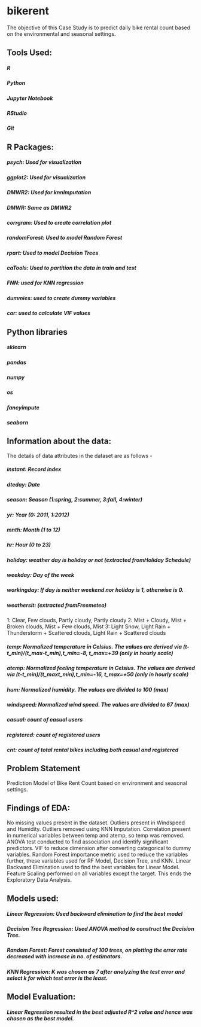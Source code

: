 # bikerent
The objective of this Case Study is to predict daily bike rental count based on the environmental and seasonal settings. 

## Tools Used:
##### R
##### Python
##### Jupyter Notebook
##### RStudio
##### Git

## R Packages:
##### psych: Used for visualization
##### ggplot2: Used for visualization
##### DMWR2: Used for knnImputation
##### DMWR: Same as DMWR2
##### corrgram: Used to create correlation plot
##### randomForest: Used to model Random Forest
##### rpart: Used to model Decision Trees
##### caTools: Used to partition the data in train and test
##### FNN: used for KNN regression
##### dummies: used to create dummy variables
##### car: used to calculate VIF values


## Python libraries
##### sklearn
##### pandas
##### numpy
##### os
##### fancyimpute
##### seaborn

## Information about the data:
The details of data attributes in the dataset are as follows -
##### instant: Record index
##### dteday: Date
##### season: Season (1:spring, 2:summer, 3:fall, 4:winter)
##### yr: Year (0: 2011, 1:2012)
##### mnth: Month (1 to 12)
##### hr: Hour (0 to 23)
##### holiday: weather day is holiday or not (extracted fromHoliday Schedule)
##### weekday: Day of the week
##### workingday: If day is neither weekend nor holiday is 1, otherwise is 0.
##### weathersit: (extracted fromFreemeteo)
1: Clear, Few clouds, Partly cloudy, Partly cloudy
2: Mist + Cloudy, Mist + Broken clouds, Mist + Few clouds, Mist
3: Light Snow, Light Rain + Thunderstorm + Scattered clouds, Light Rain + Scattered
clouds
##### temp: Normalized temperature in Celsius. The values are derived via (t-t_min)/(t_max-t_min),t_min=-8, t_max=+39 (only in hourly scale)
#####  atemp: Normalized feeling temperature in Celsius. The values are derived via (t-t_min)/(t_maxt_min),t_min=-16, t_max=+50 (only in hourly scale)
##### hum: Normalized humidity. The values are divided to 100 (max)
##### windspeed: Normalized wind speed. The values are divided to 67 (max)
##### casual: count of casual users
##### registered: count of registered users
##### cnt: count of total rental bikes including both casual and registered

## Problem Statement
Prediction Model of Bike Rent Count based on environment and seasonal settings.

## Findings of EDA:
No missing values present in the dataset. Outliers present in Windspeed and Humidity. Outliers removed using KNN Imputation. Correlation present in numerical variables between temp and atemp, so temp was removed. ANOVA test conducted to find association and identify significant predictors. VIF to reduce dimension after converting categorical to dummy variables. Random Forest importance metric used to reduce the variables further, these variables used for RF Model, Decision Tree, and KNN. Linear Backward Elimination used to find the best variables for Linear Model. Feature Scaling performed on all variables except the target. This ends the Exploratory Data Analysis.

## Models used:
##### Linear Regression: Used backward elimination to find the best model
##### Decision Tree Regression: Used ANOVA method to construct the Decision Tree.
##### Random Forest: Forest consisted of 100 trees, on plotting the error rate decreased with increase in no. of estimators.
##### KNN Regression: K was chosen as 7 after analyzing the test error and select k for which test error is the least.

## Model Evaluation:
##### Linear Regression resulted in the best adjusted R^2 value and hence was chosen as the best model.